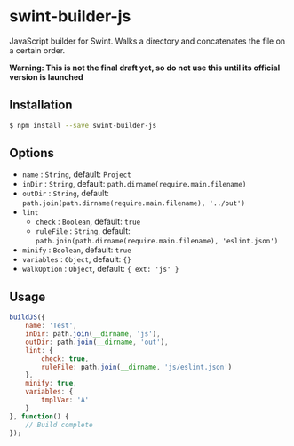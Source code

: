 # swint-builder-js
JavaScript builder for Swint. Walks a directory and concatenates the file on a certain order.

**Warning: This is not the final draft yet, so do not use this until its official version is launched**

## Installation
```sh
$ npm install --save swint-builder-js
```

## Options
* `name` : `String`, default: `Project`
* `inDir` : `String`, default: `path.dirname(require.main.filename)`
* `outDir` : `String`, default: `path.join(path.dirname(require.main.filename), '../out')`
* `lint`
  * `check` : `Boolean`, default: `true`
  * `ruleFile` : `String`, default: `path.join(path.dirname(require.main.filename), 'eslint.json')`
* `minify` : `Boolean`, default: `true`
* `variables` : `Object`, default: `{}`
* `walkOption` : `Object`, default: `{ ext: 'js' }`

## Usage
```javascript
buildJS({
	name: 'Test',
	inDir: path.join(__dirname, 'js'),
	outDir: path.join(__dirname, 'out'),
	lint: {
		check: true,
		ruleFile: path.join(__dirname, 'js/eslint.json')
	},
	minify: true,
	variables: {
		tmplVar: 'A'
	}
}, function() {
	// Build complete
});
```
